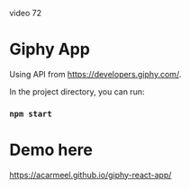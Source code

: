 video 72

# Giphy App

Using API from https://developers.giphy.com/.


In the project directory, you can run:

### `npm start`

# Demo here
https://acarmeel.github.io/giphy-react-app/